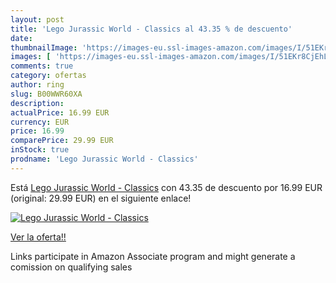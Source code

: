 ```yaml
---
layout: post
title: 'Lego Jurassic World - Classics al 43.35 % de descuento'
date: 
thumbnailImage: 'https://images-eu.ssl-images-amazon.com/images/I/51EKr8CjEhL._SL200_.jpg'
images: [ 'https://images-eu.ssl-images-amazon.com/images/I/51EKr8CjEhL._SL200_.jpg' ]
comments: true
category: ofertas
author: ring
slug: B00WWR60XA
description:
actualPrice: 16.99 EUR
currency: EUR
price: 16.99
comparePrice: 29.99 EUR
inStock: true
prodname: 'Lego Jurassic World - Classics'
---
```


Está [Lego Jurassic World - Classics](https://www.amazon.es/dp/B00WWR60XA/?tag=tolees-21) con 43.35 de descuento por 16.99 EUR (original: 29.99 EUR) en el siguiente enlace!

[![Lego Jurassic World - Classics](https://images-eu.ssl-images-amazon.com/images/I/51EKr8CjEhL._SL200_.jpg)](https://www.amazon.es/dp/B00WWR60XA/?tag=tolees-21)

[Ver la oferta!!](https://www.amazon.es/dp/B00WWR60XA/?tag=tolees-21)

Links participate in Amazon Associate program and might generate a comission on qualifying sales


